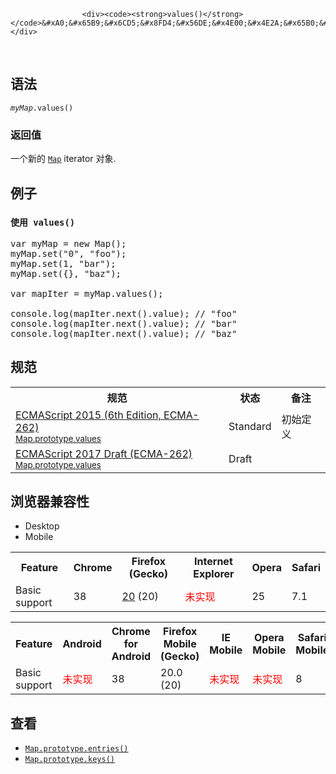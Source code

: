 
                
                  
                    <div><code><strong>values()</strong></code>&#xA0;&#x65B9;&#x6CD5;&#x8FD4;&#x56DE;&#x4E00;&#x4E2A;&#x65B0;&#x7684;Iterator&#x5BF9;&#x8C61;&#x3002;&#x5B83;&#x5305;&#x542B;&#x6309;&#x987A;&#x5E8F;&#x63D2;&#x5165;Map&#x5BF9;&#x8C61;&#x4E2D;&#x6BCF;&#x4E2A;&#x5143;&#x7D20;&#x7684;value&#x503C;&#x3002;</div>

<div>&#xA0;</div>

<h2 id="&#x8BED;&#x6CD5;">&#x8BED;&#x6CD5;</h2>

<pre class="syntaxbox"><code><em>myMap</em>.values()</code></pre>

<h3 id="&#x8FD4;&#x56DE;&#x503C;">&#x8FD4;&#x56DE;&#x503C;</h3>

<p>&#x4E00;&#x4E2A;&#x65B0;&#x7684;&#xA0;<a href="https://developer.mozilla.org/zh-CN/docs/Web/JavaScript/Reference/Map" title="&#x6B64;&#x9875;&#x9762;&#x4ECD;&#x672A;&#x88AB;&#x672C;&#x5730;&#x5316;, &#x671F;&#x5F85;&#x60A8;&#x7684;&#x7FFB;&#x8BD1;!"><code>Map</code></a>&#xA0;iterator &#x5BF9;&#x8C61;.</p>

<h2 id="&#x4F8B;&#x5B50;">&#x4F8B;&#x5B50;</h2>

<h3 id="&#x4F7F;&#x7528;_values()"><code>&#x4F7F;&#x7528; values()</code></h3>

<pre class="brush:js">var myMap = new Map();
myMap.set(&quot;0&quot;, &quot;foo&quot;);
myMap.set(1, &quot;bar&quot;);
myMap.set({}, &quot;baz&quot;);

var mapIter = myMap.values();

console.log(mapIter.next().value); // &quot;foo&quot;
console.log(mapIter.next().value); // &quot;bar&quot;
console.log(mapIter.next().value); // &quot;baz&quot;</pre>

<h2 id="&#x89C4;&#x8303;">&#x89C4;&#x8303;</h2>

<table class="standard-table">
 <tbody>
  <tr>
   <th scope="col">&#x89C4;&#x8303;</th>
   <th scope="col">&#x72B6;&#x6001;</th>
   <th scope="col">&#x5907;&#x6CE8;</th>
  </tr>
  <tr>
   <td><a href="http://www.ecma-international.org/ecma-262/6.0/#sec-map.prototype.values" class="external" lang="en" hreflang="en">ECMAScript 2015 (6th Edition, ECMA-262)<br><small lang="zh-CN">Map.prototype.values</small></a></td>
   <td><span class="spec-Standard">Standard</span></td>
   <td>&#x521D;&#x59CB;&#x5B9A;&#x4E49;</td>
  </tr>
  <tr>
   <td><a href="https://tc39.github.io/ecma262/#sec-map.prototype.values" class="external" lang="en" hreflang="en">ECMAScript 2017 Draft (ECMA-262)<br><small lang="zh-CN">Map.prototype.values</small></a></td>
   <td><span class="spec-Draft">Draft</span></td>
   <td>&#xA0;</td>
  </tr>
 </tbody>
</table>

<h2 id="&#x6D4F;&#x89C8;&#x5668;&#x517C;&#x5BB9;&#x6027;">&#x6D4F;&#x89C8;&#x5668;&#x517C;&#x5BB9;&#x6027;</h2>

<p></p><div class="htab"> 
    <a name="AutoCompatibilityTable" id="AutoCompatibilityTable"></a> 
    <ul> 
        <li class="selected"><a>Desktop</a></li> 
        <li><a>Mobile</a></li> 
    </ul> 
</div><p></p>

<div id="compat-desktop">
<table class="compat-table">
 <tbody>
  <tr>
   <th>Feature</th>
   <th>Chrome</th>
   <th>Firefox (Gecko)</th>
   <th>Internet Explorer</th>
   <th>Opera</th>
   <th>Safari</th>
  </tr>
  <tr>
   <td>Basic support</td>
   <td>38</td>
   <td><a href="/en-US/Firefox/Releases/20" title="Released on 2013-04-02.">20</a> (20)</td>
   <td><span style="color: #f00;">&#x672A;&#x5B9E;&#x73B0;</span></td>
   <td>25</td>
   <td>7.1</td>
  </tr>
 </tbody>
</table>
</div>

<div id="compat-mobile">
<table class="compat-table">
 <tbody>
  <tr>
   <th>Feature</th>
   <th>Android</th>
   <th>Chrome for Android</th>
   <th>Firefox Mobile (Gecko)</th>
   <th>IE Mobile</th>
   <th>Opera Mobile</th>
   <th>Safari Mobile</th>
  </tr>
  <tr>
   <td>Basic support</td>
   <td><span style="color: #f00;">&#x672A;&#x5B9E;&#x73B0;</span></td>
   <td>38</td>
   <td>20.0 (20)</td>
   <td><span style="color: #f00;">&#x672A;&#x5B9E;&#x73B0;</span></td>
   <td><span style="color: #f00;">&#x672A;&#x5B9E;&#x73B0;</span></td>
   <td>8</td>
  </tr>
 </tbody>
</table>
</div>

<h2 id="&#x67E5;&#x770B;">&#x67E5;&#x770B;</h2>

<ul>
 <li><a href="/zh-CN/docs/Web/JavaScript/Reference/Global_Objects/Map/entries" title="entries() &#x65B9;&#x6CD5;&#x8FD4;&#x56DE;&#x4E00;&#x4E2A;&#x65B0;&#x7684;&#x5305;&#x542B;&#xA0;[key, value] &#x5BF9;&#x7684;&#xA0;Iterator &#x5BF9;&#x8C61;&#xFF0C;&#x8FD4;&#x56DE;&#x7684;&#x8FED;&#x4EE3;&#x5668;&#x7684;&#x8FED;&#x4EE3;&#x987A;&#x5E8F;&#x4E0E;&#xA0;Map &#x5BF9;&#x8C61;&#x7684;&#x63D2;&#x5165;&#x987A;&#x5E8F;&#x76F8;&#x540C;&#x3002;"><code>Map.prototype.entries()</code></a></li>
 <li><a href="/zh-CN/docs/Web/JavaScript/Reference/Global_Objects/Map/keys" title="keys() &#x8FD4;&#x56DE;&#x4E00;&#x4E2A;&#x65B0;&#x7684;&#xA0;Iterator &#x5BF9;&#x8C61;&#x3002;&#x5B83;&#x5305;&#x542B;&#x6309;&#x7167;&#x987A;&#x5E8F;&#x63D2;&#x5165;Map&#x5BF9;&#x8C61;&#x4E2D;&#x6BCF;&#x4E2A;&#x5143;&#x7D20;&#x7684;key&#x503C;&#x3002;"><code>Map.prototype.keys()</code></a></li>
</ul>
                  
                
              